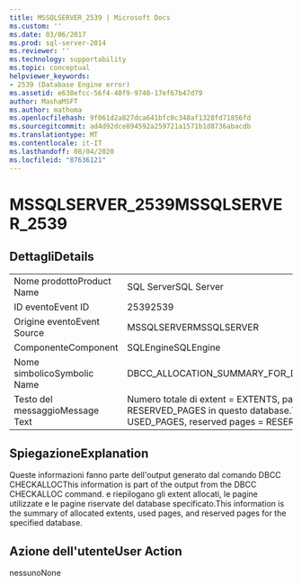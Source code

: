```yaml
---
title: MSSQLSERVER_2539 | Microsoft Docs
ms.custom: ''
ms.date: 03/06/2017
ms.prod: sql-server-2014
ms.reviewer: ''
ms.technology: supportability
ms.topic: conceptual
helpviewer_keywords:
- 2539 (Database Engine error)
ms.assetid: e638efcc-56f4-40f9-9740-17ef67b47d79
author: MashaMSFT
ms.author: mathoma
ms.openlocfilehash: 9f061d2a827dca641bfc0c348af1328fd71856fd
ms.sourcegitcommit: ad4d92dce894592a259721a1571b1d8736abacdb
ms.translationtype: MT
ms.contentlocale: it-IT
ms.lasthandoff: 08/04/2020
ms.locfileid: "87636121"
---
```

# <a name="mssqlserver_2539"></a><span data-ttu-id="75319-102">MSSQLSERVER_2539</span><span class="sxs-lookup"><span data-stu-id="75319-102">MSSQLSERVER_2539</span></span>
    
## <a name="details"></a><span data-ttu-id="75319-103">Dettagli</span><span class="sxs-lookup"><span data-stu-id="75319-103">Details</span></span>  
  
|||  
|-|-|  
|<span data-ttu-id="75319-104">Nome prodotto</span><span class="sxs-lookup"><span data-stu-id="75319-104">Product Name</span></span>|<span data-ttu-id="75319-105">SQL Server</span><span class="sxs-lookup"><span data-stu-id="75319-105">SQL Server</span></span>|  
|<span data-ttu-id="75319-106">ID evento</span><span class="sxs-lookup"><span data-stu-id="75319-106">Event ID</span></span>|<span data-ttu-id="75319-107">2539</span><span class="sxs-lookup"><span data-stu-id="75319-107">2539</span></span>|  
|<span data-ttu-id="75319-108">Origine evento</span><span class="sxs-lookup"><span data-stu-id="75319-108">Event Source</span></span>|<span data-ttu-id="75319-109">MSSQLSERVER</span><span class="sxs-lookup"><span data-stu-id="75319-109">MSSQLSERVER</span></span>|  
|<span data-ttu-id="75319-110">Componente</span><span class="sxs-lookup"><span data-stu-id="75319-110">Component</span></span>|<span data-ttu-id="75319-111">SQLEngine</span><span class="sxs-lookup"><span data-stu-id="75319-111">SQLEngine</span></span>|  
|<span data-ttu-id="75319-112">Nome simbolico</span><span class="sxs-lookup"><span data-stu-id="75319-112">Symbolic Name</span></span>|<span data-ttu-id="75319-113">DBCC_ALLOCATION_SUMMARY_FOR_DATABASE</span><span class="sxs-lookup"><span data-stu-id="75319-113">DBCC_ALLOCATION_SUMMARY_FOR_DATABASE</span></span>|  
|<span data-ttu-id="75319-114">Testo del messaggio</span><span class="sxs-lookup"><span data-stu-id="75319-114">Message Text</span></span>|<span data-ttu-id="75319-115">Numero totale di extent = EXTENTS, pagine utilizzate = USED_PAGES e pagine riservate = RESERVED_PAGES in questo database.</span><span class="sxs-lookup"><span data-stu-id="75319-115">Total number of extents = EXTENTS, used pages = USED_PAGES, reserved pages = RESERVED_PAGES in this database.</span></span>|  
  
## <a name="explanation"></a><span data-ttu-id="75319-116">Spiegazione</span><span class="sxs-lookup"><span data-stu-id="75319-116">Explanation</span></span>  
 <span data-ttu-id="75319-117">Queste informazioni fanno parte dell'output generato dal comando DBCC CHECKALLOC</span><span class="sxs-lookup"><span data-stu-id="75319-117">This information is part of the output from the DBCC CHECKALLOC command.</span></span> <span data-ttu-id="75319-118">e riepilogano gli extent allocati, le pagine utilizzate e le pagine riservate del database specificato.</span><span class="sxs-lookup"><span data-stu-id="75319-118">This information is the summary of allocated extents, used pages, and reserved pages for the specified database.</span></span>  
  
## <a name="user-action"></a><span data-ttu-id="75319-119">Azione dell'utente</span><span class="sxs-lookup"><span data-stu-id="75319-119">User Action</span></span>  
 <span data-ttu-id="75319-120">nessuno</span><span class="sxs-lookup"><span data-stu-id="75319-120">None</span></span>  
  
  
